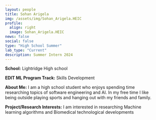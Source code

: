 ```yaml
---
layout: people
title: Sohan Arigela
img: /assets/img/Sohan_Arigela.HEIC
profile:
  align: right
  image: Sohan_Arigela.HEIC
news: false
social: false
type: "High School Summer"
lab_type: "Current"
description: Summer Intern 2024
---
```


**School:** Lightridge High school

**EDIT ML Program Track:**
Skills Development

**About Me:**
I am a high school student who enjoys spending time researching topics of software engineering and AI. In my free time I like being outside playing sports and hanging out with my friends and family. 

**Project/Research Interests:**
I am interested in researching Machine learning algorithms and Biomedical technological developments
    